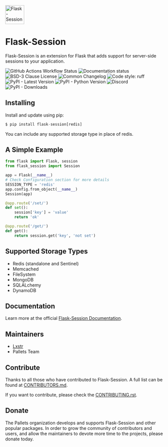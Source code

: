 <img src="https://raw.githubusercontent.com/pallets-eco/flask-session/main/docs/_static/icon/favicon-192x192.png" width="60" height="60" alt="Flask-Session">

# Flask-Session

Flask-Session is an extension for Flask that adds support for server-side sessions to your application.

![GitHub Actions Workflow Status](https://img.shields.io/github/actions/workflow/status/pallets-eco/flask-session/test.yaml?logo=github)
![Documentation status](https://img.shields.io/readthedocs/flask-session?logo=readthedocs)
![BSD-3 Clause License](https://img.shields.io/github/license/pallets-eco/flask-session?logo=bsd)
![Common Changelog](https://common-changelog.org/badge.svg)
![Code style: ruff](https://img.shields.io/endpoint?url=https://raw.githubusercontent.com/astral-sh/ruff/main/assets/badge/v2.json&label=style)
![PyPI - Latest Version](https://img.shields.io/pypi/v/flask-session.svg?logo=pypi)
![PyPI - Python Version](https://img.shields.io/badge/dynamic/json?query=info.requires_python&label=python&logo=python&url=https%3A%2F%2Fpypi.org%2Fpypi%2Fflask-session%2Fjson)
![Discord](https://img.shields.io/discord/531221516914917387?logo=discord)
![PyPI - Downloads](https://img.shields.io/pypi/dm/flask-session?logo=pypi)

## Installing

Install and update using pip:

```py
$ pip install flask-session[redis]
```

You can include any supported storage type in place of redis.

## A Simple Example

```py
from flask import Flask, session
from flask_session import Session

app = Flask(__name__)
# Check Configuration section for more details
SESSION_TYPE = 'redis'
app.config.from_object(__name__)
Session(app)

@app.route('/set/')
def set():
    session['key'] = 'value'
    return 'ok'

@app.route('/get/')
def get():
    return session.get('key', 'not set')
```

## Supported Storage Types

-   Redis (standalone and Sentinel)
-   Memcached
-   FileSystem
-   MongoDB
-   SQLALchemy
-   DynamoDB

## Documentation

Learn more at the official [Flask-Session Documentation](https://flask-session.readthedocs.io/en/latest/).

## Maintainers

-   [Lxstr](https://github.com/Lxstr)
-   Pallets Team

## Contribute

Thanks to all those who have contributed to Flask-Session. A full list can be found at [CONTRIBUTORS.md](https://github.com/pallets-eco/flask-session/blob/development/CONTRIBUTORS.md).

If you want to contribute, please check the [CONTRIBUTING.rst](https://github.com/pallets-eco/flask-session/blob/development/CONTRIBUTING.rst).

## Donate

The Pallets organization develops and supports Flask-Session and other popular packages. In order to grow the community of contributors and users, and allow the maintainers to devote more time to the projects, please donate today.

